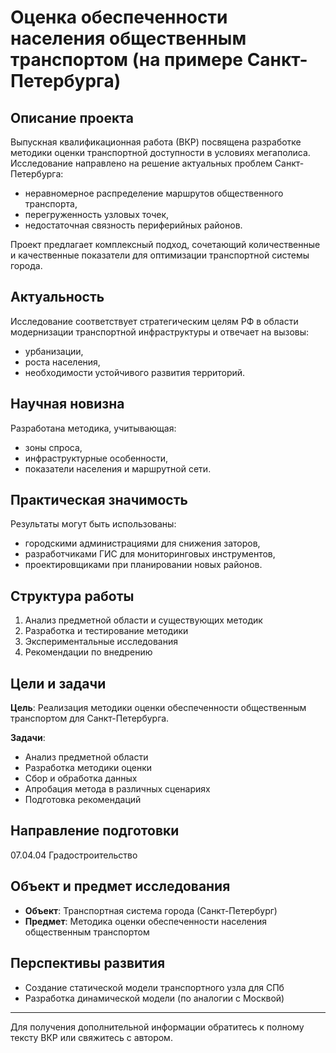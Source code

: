 # Оценка обеспеченности населения общественным транспортом (на примере Санкт-Петербурга)

## Описание проекта
Выпускная квалификационная работа (ВКР) посвящена разработке методики оценки транспортной доступности в условиях мегаполиса. Исследование направлено на решение актуальных проблем Санкт-Петербурга: 
- неравномерное распределение маршрутов общественного транспорта,
- перегруженность узловых точек,
- недостаточная связность периферийных районов.

Проект предлагает комплексный подход, сочетающий количественные и качественные показатели для оптимизации транспортной системы города.

## Актуальность
Исследование соответствует стратегическим целям РФ в области модернизации транспортной инфраструктуры и отвечает на вызовы:
- урбанизации,
- роста населения,
- необходимости устойчивого развития территорий.

## Научная новизна
Разработана методика, учитывающая:
- зоны спроса,
- инфраструктурные особенности,
- показатели населения и маршрутной сети.

## Практическая значимость
Результаты могут быть использованы:
- городскими администрациями для снижения заторов,
- разработчиками ГИС для мониторинговых инструментов,
- проектировщиками при планировании новых районов.

## Структура работы
1. Анализ предметной области и существующих методик
2. Разработка и тестирование методики
3. Экспериментальные исследования
4. Рекомендации по внедрению

## Цели и задачи
**Цель**: Реализация методики оценки обеспеченности общественным транспортом для Санкт-Петербурга.

**Задачи**:
- Анализ предметной области
- Разработка методики оценки
- Сбор и обработка данных
- Апробация метода в различных сценариях
- Подготовка рекомендаций

## Направление подготовки
07.04.04 Градостроительство

## Объект и предмет исследования
- **Объект**: Транспортная система города (Санкт-Петербург)
- **Предмет**: Методика оценки обеспеченности населения общественным транспортом

## Перспективы развития
- Создание статической модели транспортного узла для СПб
- Разработка динамической модели (по аналогии с Москвой)

---

Для получения дополнительной информации обратитесь к полному тексту ВКР или свяжитесь с автором.
